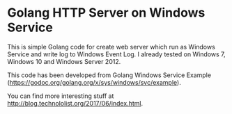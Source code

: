 # Golang HTTP Server on Windows Service

This is simple Golang code for create web server which run as Windows Service and write log to Windows Event Log. I already tested on Windows 7, Windows 10 and Windows Server 2012.

This code has been developed from Golang Windows Service Example (https://godoc.org/golang.org/x/sys/windows/svc/example).

You can find more interesting stuff at http://blog.technololist.org/2017/06/index.html.
